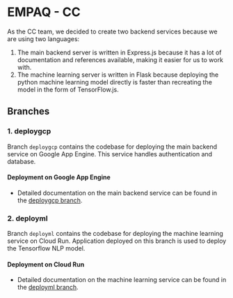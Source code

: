 # EMPAQ - CC

As the CC team, we decided to create two backend services because we are using two languages:
1. The main backend server is written in Express.js because it has a lot of documentation and references available, making it easier for us to work with.
1. The machine learning server is written in Flask because deploying the python machine learning model directly is faster than recreating the model in the form of TensorFlow.js.

## Branches

### 1. deploygcp

Branch `deploygcp` contains the codebase for deploying the main backend service on Google App Engine. This service handles authentication and database.

#### Deployment on Google App Engine

- Detailed documentation on the main backend service can be found in the [deploygcp branch](https://github.com/CH2-PS191/cc-ch2-ps191/tree/deployml).

### 2. deployml

Branch `deployml` contains the codebase for deploying the machine learning service on Cloud Run. Application deployed on this branch is used to deploy the Tensorflow NLP model.

#### Deployment on Cloud Run

- Detailed documentation on the machine learning service can be found in the [deployml branch](https://github.com/CH2-PS191/cc-ch2-ps191/tree/deployml).

